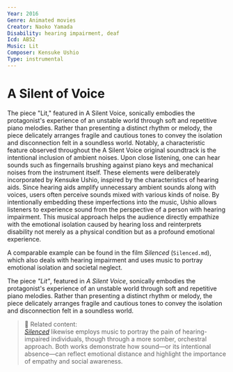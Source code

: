 ```yaml
---
Year: 2016
Genre: Animated movies
Creator: Naoko Yamada
Disability: hearing impairment, deaf
Icd: AB52
Music: Lit
Composer: Kensuke Ushio
Type: instrumental
---
```


# A Silent of Voice

The piece "Lit," featured in A Silent Voice, sonically embodies the protagonist's experience of an unstable world through soft and repetitive piano melodies. Rather than presenting a distinct rhythm or melody, the piece delicately arranges fragile and cautious tones to convey the isolation and disconnection felt in a soundless world. Notably, a characteristic feature observed throughout the A Silent Voice original soundtrack is the intentional inclusion of ambient noises. Upon close listening, one can hear sounds such as fingernails brushing against piano keys and mechanical noises from the instrument itself. These elements were deliberately incorporated by Kensuke Ushio, inspired by the characteristics of hearing aids. Since hearing aids amplify unnecessary ambient sounds along with voices, users often perceive sounds mixed with various kinds of noise. By intentionally embedding these imperfections into the music, Ushio allows listeners to experience sound from the perspective of a person with hearing impairment. This musical approach helps the audience directly empathize with the emotional isolation caused by hearing loss and reinterprets disability not merely as a physical condition but as a profound emotional experience.

A comparable example can be found in the film *Silenced* (`Silenced.md`),  
which also deals with hearing impairment and uses music to portray emotional isolation and societal neglect.

The piece *"Lit"*, featured in *A Silent Voice*, sonically embodies the protagonist's experience of an unstable world through soft and repetitive piano melodies. Rather than presenting a distinct rhythm or melody, the piece delicately arranges fragile and cautious tones to convey the isolation and disconnection felt in a soundless world.

> 📎 Related content:  
> *[Silenced](./Silenced.md)* likewise employs music to portray the pain of hearing-impaired individuals, though through a more somber, orchestral approach. Both works demonstrate how sound—or its intentional absence—can reflect emotional distance and highlight the importance of empathy and social awareness.
